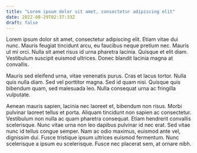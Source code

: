 ```yaml
---
title: "Lorem ipsum dolor sit amet, consectetur adipiscing elit"
date: 2022-08-29T02:37:33Z
draft: false
---
```

Lorem ipsum dolor sit amet, consectetur adipiscing elit. Etiam vitae dui nunc. Mauris feugiat tincidunt arcu, eu faucibus neque pretium nec. Mauris ut mi orci. Nulla sit amet risus id urna pharetra lacinia. Quisque et elit diam. Vestibulum suscipit euismod ultrices. Donec blandit lacinia magna at convallis.

Mauris sed eleifend urna, vitae venenatis purus. Cras et lacus tortor. Nulla quis nulla diam. Sed vel porttitor magna. Sed id quam nisi. Quisque quis bibendum quam, sed malesuada leo. Nulla consequat urna ac fringilla vulputate.

Aenean mauris sapien, lacinia nec laoreet et, bibendum non risus. Morbi pulvinar laoreet tellus et porta. Aliquam tincidunt non sapien ac consectetur. Vestibulum non nulla ac quam pharetra consequat. Etiam hendrerit convallis scelerisque. Nunc vitae urna non leo dapibus pulvinar id nec erat. Sed vitae nunc id tellus congue semper. Nam ac odio maximus, euismod ante vel, dignissim dui. Fusce tristique ipsum ultrices euismod fermentum. Nunc scelerisque a ipsum eu scelerisque. Fusce nec placerat sem, at ornare nibh.

